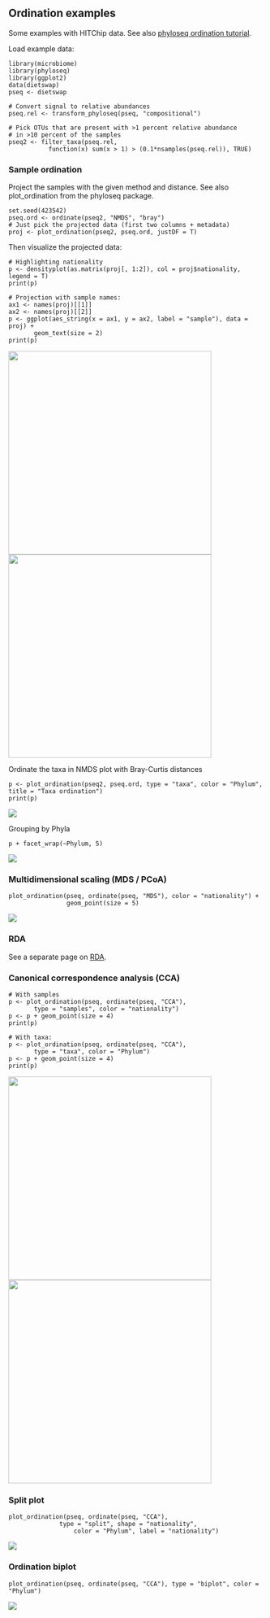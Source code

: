 <!--
  %\VignetteEngine{knitr::rmarkdown}
  %\VignetteIndexEntry{microbiome tutorial - ordination}
  %\usepackage[utf8]{inputenc}
  %\VignetteEncoding{UTF-8}  
-->
Ordination examples
-------------------

Some examples with HITChip data. See also [phyloseq ordination
tutorial](http://joey711.github.io/phyloseq/plot_ordination-examples.html).

Load example data:

    library(microbiome)
    library(phyloseq)
    library(ggplot2)
    data(dietswap)
    pseq <- dietswap

    # Convert signal to relative abundances
    pseq.rel <- transform_phyloseq(pseq, "compositional")

    # Pick OTUs that are present with >1 percent relative abundance 
    # in >10 percent of the samples
    pseq2 <- filter_taxa(pseq.rel,
               function(x) sum(x > 1) > (0.1*nsamples(pseq.rel)), TRUE)

### Sample ordination

Project the samples with the given method and distance. See also
plot\_ordination from the phyloseq package.

    set.seed(423542)
    pseq.ord <- ordinate(pseq2, "NMDS", "bray")
    # Just pick the projected data (first two columns + metadata)
    proj <- plot_ordination(pseq2, pseq.ord, justDF = T)

Then visualize the projected data:

    # Highlighting nationality
    p <- densityplot(as.matrix(proj[, 1:2]), col = proj$nationality, legend = T)
    print(p)

    # Projection with sample names:
    ax1 <- names(proj)[[1]]
    ax2 <- names(proj)[[2]]
    p <- ggplot(aes_string(x = ax1, y = ax2, label = "sample"), data = proj) +
           geom_text(size = 2)
    print(p)

<img src="Ordination_files/figure-markdown_strict/ordination4-1.png" width="400px" /><img src="Ordination_files/figure-markdown_strict/ordination4-2.png" width="400px" />

Ordinate the taxa in NMDS plot with Bray-Curtis distances

    p <- plot_ordination(pseq2, pseq.ord, type = "taxa", color = "Phylum", title = "Taxa ordination")
    print(p)

![](Ordination_files/figure-markdown_strict/ordination-pca-ordination21-1.png)

Grouping by Phyla

    p + facet_wrap(~Phylum, 5)

![](Ordination_files/figure-markdown_strict/ordination-pca-ordination22-1.png)

### Multidimensional scaling (MDS / PCoA)

    plot_ordination(pseq, ordinate(pseq, "MDS"), color = "nationality") +
                    geom_point(size = 5)

![](Ordination_files/figure-markdown_strict/ordination-ordinate23-1.png)

### RDA

See a separate page on [RDA](RDA.md).

### Canonical correspondence analysis (CCA)

    # With samples
    p <- plot_ordination(pseq, ordinate(pseq, "CCA"),
           type = "samples", color = "nationality")
    p <- p + geom_point(size = 4)
    print(p)

    # With taxa:
    p <- plot_ordination(pseq, ordinate(pseq, "CCA"),
           type = "taxa", color = "Phylum")
    p <- p + geom_point(size = 4)
    print(p)

<img src="Ordination_files/figure-markdown_strict/ordination-ordinate24a-1.png" width="400px" /><img src="Ordination_files/figure-markdown_strict/ordination-ordinate24a-2.png" width="400px" />

### Split plot

    plot_ordination(pseq, ordinate(pseq, "CCA"),
                  type = "split", shape = "nationality", 
                      color = "Phylum", label = "nationality")

![](Ordination_files/figure-markdown_strict/ordination-ordinate25-1.png)

### Ordination biplot

    plot_ordination(pseq, ordinate(pseq, "CCA"), type = "biplot", color = "Phylum")

![](Ordination_files/figure-markdown_strict/ordination-ordinate26-1.png)

